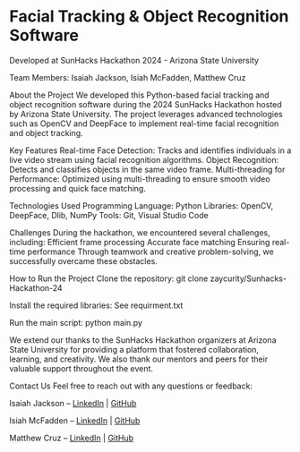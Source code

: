 # Facial Tracking & Object Recognition Software
Developed at SunHacks Hackathon 2024 - Arizona State University

Team Members:
Isaiah Jackson, 
Isiah McFadden, 
Matthew Cruz

About the Project
We developed this Python-based facial tracking and object recognition software during the 2024 SunHacks Hackathon hosted by Arizona State University. The project leverages advanced technologies such as OpenCV and DeepFace to implement real-time facial recognition and object tracking.

Key Features
Real-time Face Detection: Tracks and identifies individuals in a live video stream using facial recognition algorithms.
Object Recognition: Detects and classifies objects in the same video frame.
Multi-threading for Performance: Optimized using multi-threading to ensure smooth video processing and quick face matching.

Technologies Used
Programming Language: Python
Libraries: OpenCV, DeepFace, Dlib, NumPy
Tools: Git, Visual Studio Code

Challenges
During the hackathon, we encountered several challenges, including:
Efficient frame processing
Accurate face matching
Ensuring real-time performance
Through teamwork and creative problem-solving, we successfully overcame these obstacles.

How to Run the Project
Clone the repository:
git clone zaycurity/Sunhacks-Hackathon-24

Install the required libraries:
See requirment.txt

Run the main script:
python main.py

We extend our thanks to the SunHacks Hackathon organizers at Arizona State University for providing a platform that fostered collaboration, learning, and creativity. We also thank our mentors and peers for their valuable support throughout the event.

Contact Us
Feel free to reach out with any questions or feedback:

Isaiah Jackson – [LinkedIn](https://www.linkedin.com/in/jackson-isaiah/) | [GitHub](https://github.com/zaycurity)

Isiah McFadden – [LinkedIn](https://www.linkedin.com/in/isiah-mcfadden-1786b532a/) | [GitHub](https://github.com/EYEZ0R)

Matthew Cruz – [LinkedIn](https://www.linkedin.com/in/matthewcruzv/) | [GitHub](https://github.com/picfire)

